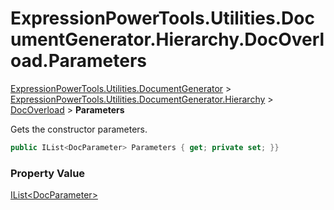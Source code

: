 ﻿# ExpressionPowerTools.Utilities.DocumentGenerator.Hierarchy.DocOverload.Parameters

[ExpressionPowerTools.Utilities.DocumentGenerator](ExpressionPowerTools.Utilities.DocumentGenerator.a.md) > [ExpressionPowerTools.Utilities.DocumentGenerator.Hierarchy](ExpressionPowerTools.Utilities.DocumentGenerator.Hierarchy.n.md) > [DocOverload](ExpressionPowerTools.Utilities.DocumentGenerator.Hierarchy.DocOverload.cs.md) > **Parameters**

Gets the constructor parameters.

```csharp
public IList<DocParameter> Parameters { get; private set; }}
```

### Property Value

 [IList&lt;DocParameter>](https://docs.microsoft.com/dotnet/api/system.collections.generic.ilist-1) 

